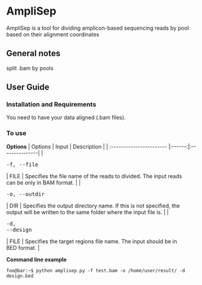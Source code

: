 # AmpliSep
AmpliSep is a tool for dividing amplicon-based sequencing reads by pool based on their alignment coordinates

## General notes
split .bam by pools

## User Guide
### Installation and Requirements
You need to have your data aligned (.bam files).


### To use
**Options**
| Options  | Input  | Description |
| :----------------------- |:------:|:---------------|
| <pre lang="console">-f, --file</pre> | FILE | Specifies the file name of the reads to divided. The input reads<br> can be only in BAM format. |
| <pre lang="console">-o, --outdir</pre> | DIR | Specifies the output directory name. If this is not specified, the<br> output will be written to the same folder where the input file is. |
| <pre lang="console">-d, --design</pre> | FILE | Specifies the target regions file name. The input should be in<br> BED format. |

**Command line example**
```console
foo@bar:~$ python amplisep.py -f test.bam -o /home/user/result/ -d design.bed
```
